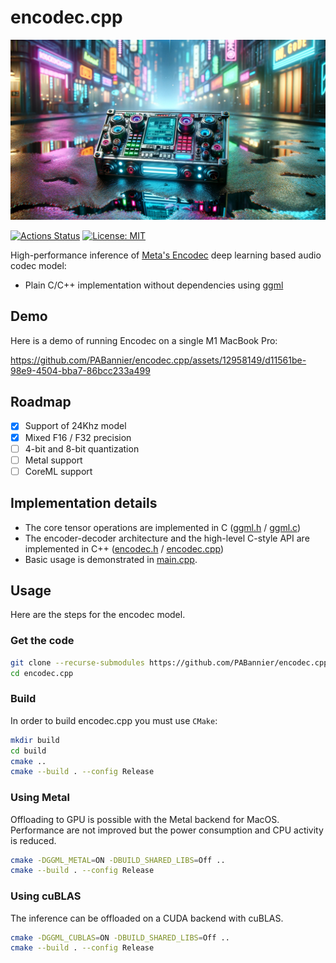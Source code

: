 # encodec.cpp

![encodec.cpp](./assets/banner.png)

[![Actions Status](https://github.com/PABannier/encodec.cpp/actions/workflows/build.yml/badge.svg)](https://github.com/PABannier/encodec.cpp/actions)
[![License: MIT](https://img.shields.io/badge/license-MIT-blue.svg)](https://opensource.org/licenses/MIT)

High-performance inference of [Meta's Encodec](https://github.com/facebookresearch/encodec) deep learning based audio codec model:

- Plain C/C++ implementation without dependencies using [ggml](https://github.com/ggerganov/ggml)

## Demo

Here is a demo of running Encodec on a single M1 MacBook Pro:

https://github.com/PABannier/encodec.cpp/assets/12958149/d11561be-98e9-4504-bba7-86bcc233a499

## Roadmap

- [x] Support of 24Khz model
- [x] Mixed F16 / F32 precision
- [ ] 4-bit and 8-bit quantization
- [ ] Metal support
- [ ] CoreML support

## Implementation details

- The core tensor operations are implemented in C ([ggml.h](ggml.h) / [ggml.c](ggml.c))
- The encoder-decoder architecture and the high-level C-style API are implemented in C++ ([encodec.h](encodec.h) / [encodec.cpp](encodec.cpp))
- Basic usage is demonstrated in [main.cpp](examples/main).

## Usage

Here are the steps for the encodec model.

### Get the code

```bash
git clone --recurse-submodules https://github.com/PABannier/encodec.cpp.git
cd encodec.cpp
```

### Build

In order to build encodec.cpp you must use `CMake`:

```bash
mkdir build
cd build
cmake ..
cmake --build . --config Release
```

### Using Metal

Offloading to GPU is possible with the Metal backend for MacOS. Performance are not improved but
the power consumption and CPU activity is reduced.

```bash
cmake -DGGML_METAL=ON -DBUILD_SHARED_LIBS=Off ..
cmake --build . --config Release
```

### Using cuBLAS

The inference can be offloaded on a CUDA backend with cuBLAS.

```bash
cmake -DGGML_CUBLAS=ON -DBUILD_SHARED_LIBS=Off ..
cmake --build . --config Release
```

